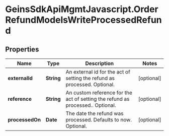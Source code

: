 # GeinsSdkApiMgmtJavascript.OrderRefundModelsWriteProcessedRefund

## Properties

Name | Type | Description | Notes
------------ | ------------- | ------------- | -------------
**externalId** | **String** | An external id for the act of setting the refund as processed.  Optional. | [optional] 
**reference** | **String** | An custom reference for the act of setting the refund as processed..  Optional. | [optional] 
**processedOn** | **Date** | The date the refund was processed. Defaults to now.  Optional. | [optional] 


